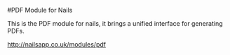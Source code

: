 #PDF Module for Nails

This is the PDF module for nails, it brings a unified interface for generating PDFs.

http://nailsapp.co.uk/modules/pdf